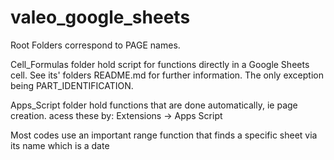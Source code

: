 # valeo_google_sheets

Root Folders correspond to PAGE names.

Cell_Formulas folder hold script for functions directly in a Google Sheets cell.
See its' folders README.md for further information. The only exception being PART_IDENTIFICATION.

Apps_Script folder hold functions that are done automatically, ie page creation. 
  acess these by:
    Extensions ->
      Apps Script


Most codes use an important range function that finds a specific sheet via its name which is a date

